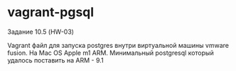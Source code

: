 # vagrant-pgsql
Задание 10.5 (HW-03)

Vagrant файл для запуска postgres внутри виртуальной машины vmware fusion. На Mac OS Apple m1 ARM. Минимальный postgresql который удалось поставить на ARM - 9.1
